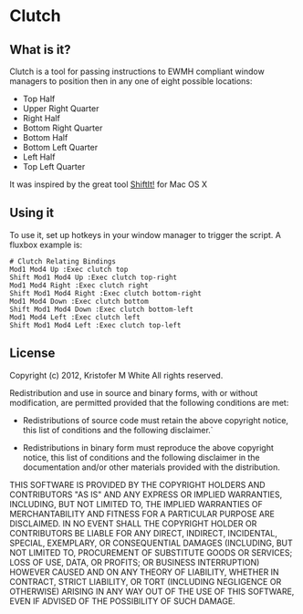 # Clutch

## What is it?
Clutch is a tool for passing instructions to EWMH compliant window managers to position then in any one of eight possible locations:
 * Top Half
 * Upper Right Quarter
 * Right Half
 * Bottom Right Quarter
 * Bottom Half
 * Bottom Left Quarter
 * Left Half
 * Top Left Quarter

It was inspired by the great tool [ShiftIt!](https://github.com/fikovnik/ShiftIt) for Mac OS X

## Using it
To use it, set up hotkeys in your window manager to trigger the script. A fluxbox example is:

    # Clutch Relating Bindings
    Mod1 Mod4 Up :Exec clutch top
    Shift Mod1 Mod4 Up :Exec clutch top-right
    Mod1 Mod4 Right :Exec clutch right
    Shift Mod1 Mod4 Right :Exec clutch bottom-right
    Mod1 Mod4 Down :Exec clutch bottom
    Shift Mod1 Mod4 Down :Exec clutch bottom-left
    Mod1 Mod4 Left :Exec clutch left
    Shift Mod1 Mod4 Left :Exec clutch top-left

## License
Copyright (c) 2012, Kristofer M White
All rights reserved.

Redistribution and use in source and binary forms, with or without
modification, are permitted provided that the following conditions are
met:

 *  Redistributions of source code must retain the above copyright notice,
this list of conditions and the following disclaimer.`

 *  Redistributions in binary form must reproduce the above copyright
notice, this list of conditions and the following disclaimer in the
documentation and/or other materials provided with the distribution.

THIS SOFTWARE IS PROVIDED BY THE COPYRIGHT HOLDERS AND CONTRIBUTORS
"AS IS" AND ANY EXPRESS OR IMPLIED WARRANTIES, INCLUDING, BUT NOT LIMITED
TO, THE IMPLIED WARRANTIES OF MERCHANTABILITY AND FITNESS FOR A PARTICULAR
PURPOSE ARE DISCLAIMED. IN NO EVENT SHALL THE COPYRIGHT HOLDER OR
CONTRIBUTORS BE LIABLE FOR ANY DIRECT, INDIRECT, INCIDENTAL, SPECIAL,
EXEMPLARY, OR CONSEQUENTIAL DAMAGES (INCLUDING, BUT NOT LIMITED TO,
PROCUREMENT OF SUBSTITUTE GOODS OR SERVICES; LOSS OF USE, DATA, OR
PROFITS; OR BUSINESS INTERRUPTION) HOWEVER CAUSED AND ON ANY THEORY OF
LIABILITY, WHETHER IN CONTRACT, STRICT LIABILITY, OR TORT (INCLUDING
NEGLIGENCE OR OTHERWISE) ARISING IN ANY WAY OUT OF THE USE OF THIS
SOFTWARE, EVEN IF ADVISED OF THE POSSIBILITY OF SUCH DAMAGE.
